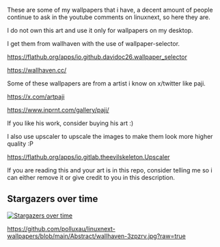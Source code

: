 These are some of my wallpapers that i have, a decent amount of people continue to ask in the youtube comments on linuxnext, so here they are.

I do not own this art and use it only for wallpapers on my desktop.

I get them from wallhaven with the use of wallpaper-selector.

https://flathub.org/apps/io.github.davidoc26.wallpaper_selector

https://wallhaven.cc/

Some of these wallpapers are from a artist i know on x/twitter like paji.

https://x.com/artpaji

https://www.inprnt.com/gallery/paji/

If you like his work, consider buying his art :)

I also use upscaler to upscale the images to make them look more higher quality :P

https://flathub.org/apps/io.gitlab.theevilskeleton.Upscaler

If you are reading this and your art is in this repo, consider telling me so i can either remove it or give credit to you in this description.

                        
## Stargazers over time
[![Stargazers over time](https://starchart.cc/polluxau/linuxnext-wallpapers.svg?variant=adaptive)](https://starchart.cc/polluxau/linuxnext-wallpapers)

https://github.com/polluxau/linuxnext-wallpapers/blob/main/Abstract/wallhaven-3zpzrv.jpg?raw=true



